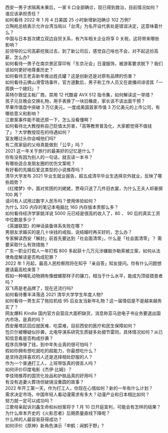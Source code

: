 西安一男子求隔离未果后，一家 6 口全部确诊，现已得到救治，目前情况如何？谁应该承担责任？  
如何看待 2022 年 1 月 4 日美国 25 小时新增新冠确诊 102 万例?  
立陶宛总统表示允许台湾当局以「台湾」为名开设代表处是错误决定，这意味着什么？  
中国与日本首次建立双边自贸关系，有汽车相关企业将享 0 关税，这将带来哪些影响？  
前领导的公司高薪挖我过去，到了新公司后，感觉自己啥也不会，对不起这份高薪，怎么办?  
如何看待一男子在南京景区穿印有「东京卍会」日漫服饰，被游客要求脱下？我们该如何更好地尊重历史？  
如何看待王老吉新年推出姓氏罐？这是创新还是对原有品牌的伤害？  
如何看待云佛山滑雪场事件，官方道歉后，男子称工作人员又在直播间诽谤其「一周换一个媳妇」？  
英特尔敦促主板厂商，禁用 12 代酷睿 AVX 512 指令集，如何解读这一举措？  
孩子元旦晚会交换礼物，用手表换了一块旧橡皮，家长该不该出面干预？  
苹果市值盘中突破 3 万亿美元，一度成美国首家市值 3 万亿美元的上市公司，有哪些意义和影响？  
江歌案事件能不能还原一下，怎么没看懂啊？  
如何看待北大教授称自己贬值太厉害，「高等教育普及化，大家都觉得不值钱了」？大学教授现在的待遇如何？  
室友睡过头你会喊他们吗?  
有二孩家庭的父母真能做到「公平」吗？  
2021 这一年关于旅行的最美好的记忆是什么？  
你有没有因为别人的一句话，就去读一本书？  
有哪些适合发朋友圈的忧伤文案呢？  
有好看的先婚后爱这类型的小说推荐吗？  
清华大学发布 2021 毕业生就业报告，超五成清华毕业生选择京外就业，反映了哪些趋势？  
《红楼梦》中，面对贫困的刘姥姥，贾母只送了几件旧衣裳，为什么王夫人却豪掷 100 两？  
请问有人试用过数字人民币吗？使用体验如何？  
为什么 32G 内存的笔记本电脑比 16G 内存版本贵那么多？  
如何看待经济学家姚洋说 5000 元已经是很高的收入了，80 、 90 后的真实工资中位数是多少？  
《英雄联盟》的神话装备体系失败在哪？  
男朋友求婚买的是几十块钱的戒指，说结婚时再买好的，怎么办？  
专家解读西安「解封」前首先要达到「社会面清零」，什么是「社会面清零」？ 需要采取什么有效措施？  
广东一职业打假人一年打假 800 多起获十几万元涉嫌敲诈勒索被立案，如何从法律角度解读是否构成犯罪？  
2022 年 1 月起，最高人民检察院将在知乎「亲自答」知友提问。你有什么问题想邀请最高检来答？  
假如一种哺乳动物拥有像螳螂那样子的镰刀，相当于什么水平，能成为顶级猎食者吗？  
双飞燕是老品牌了，现在还流行吗?  
如何看待曹丰泽落选 2021 清华大学学生年度人物?  
如何看待一男生买了拖拉机给 95 后女友当新年礼物？这一届情侣是不是越来越务实了？  
网友爆料 Kindle 国内官方自营店大面积缺货，消息称亚马逊电子书业务要退出国内市场，是真的吗？  
西安雁塔区回应就医难、吃菜难，目前西安的医疗和民生保障如何？  
包贝尔被曝疑似抄袭，北电导演系研究生质疑多处细节雷同，具体情况如何？从已知信息看是否构成抄袭？  
程序员挣够了钱，到中年失业真的很可怕吗？  
假如你拥有想吃就吃的超能力，你最想吃什么？  
是坚持选择喜欢的人还是选择相处舒服的人？  
作为一个普通打工人，上班带饭真的很丢人吗？  
如何评价印度电影《杰伊·比姆》？  
李佳琦推荐的国货化妆品和护肤品真的好用吗？  
有没有追妻火葬场但破镜没重圆的故事？  
2022 年开工第一天，作为打工人，你现在心情如何？新的一年有什么计划？  
需求决定市场，中国年轻人看动漫需求有多大？动漫产业和日本相比如何？  
努力就一定可以成功吗？  
江歌母亲起诉刘鑫生命权纠纷案将于 1 月 10 日开庭宣判，可能会有怎样的结果？  
为什么岸本齐史的《火影忍者》后期质量直线下降呢？  
什么样的人最容易获得成功？  
如何评价《原神》新角色演示「申鹤：闻鹤于野」?  
